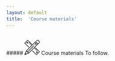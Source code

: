 ```yaml
---
layout: default
title:  'Course materials'
---
```


<br/>
##### <img border="0" src="icons/precourse.svg" width="40" height="40"> Course materials
To follow.
